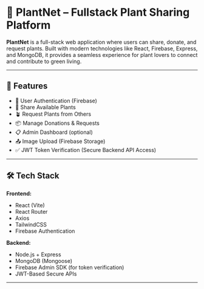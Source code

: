# 🌿 PlantNet – Fullstack Plant Sharing Platform

**PlantNet** is a full-stack web application where users can share, donate, and request plants. Built with modern technologies like React, Firebase, Express, and MongoDB, it provides a seamless experience for plant lovers to connect and contribute to green living.

---

## 🚀 Features

- 🔐 User Authentication (Firebase)
- 🌱 Share Available Plants
- 🪴 Request Plants from Others
- 📦 Manage Donations & Requests
- 📋 Admin Dashboard (optional)
- 📤 Image Upload (Firebase Storage)
- ✅ JWT Token Verification (Secure Backend API Access)

---

## 🛠️ Tech Stack

**Frontend:**
- React (Vite)
- React Router
- Axios
- TailwindCSS
- Firebase Authentication

**Backend:**
- Node.js + Express
- MongoDB (Mongoose)
- Firebase Admin SDK (for token verification)
- JWT-Based Secure APIs

---

